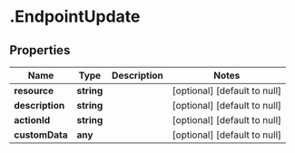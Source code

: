# .EndpointUpdate

## Properties
Name | Type | Description | Notes
------------ | ------------- | ------------- | -------------
**resource** | **string** |  | [optional] [default to null]
**description** | **string** |  | [optional] [default to null]
**actionId** | **string** |  | [optional] [default to null]
**customData** | **any** |  | [optional] [default to null]


